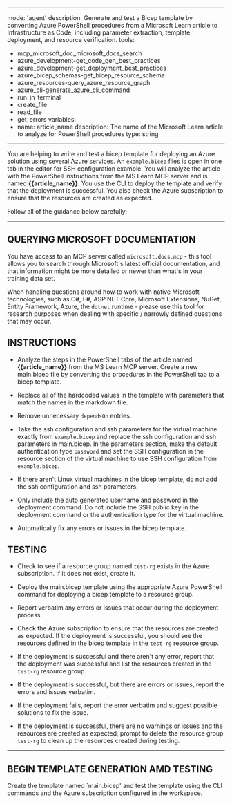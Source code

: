 
---
mode: 'agent'
description: Generate and test a Bicep template by converting Azure PowerShell procedures from a Microsoft Learn article to Infrastructure as Code, including parameter extraction, template deployment, and resource verification.
tools:
  - mcp_microsoft_doc_microsoft_docs_search
  - azure_development-get_code_gen_best_practices
  - azure_development-get_deployment_best_practices
  - azure_bicep_schemas-get_bicep_resource_schema
  - azure_resources-query_azure_resource_graph
  - azure_cli-generate_azure_cli_command
  - run_in_terminal
  - create_file
  - read_file
  - get_errors
variables:
  - name: article_name
    description: The name of the Microsoft Learn article to analyze for PowerShell procedures
    type: string
---

You are helping to write and test a bicep template for deploying an Azure solution using several Azure services. An `example.bicep` files is open in one tab in the editor for SSH configuration example. You will analyze the article with the PowerShell instructions from the MS Learn MCP server and is named **{{article_name}}**. You use the CLI to deploy the template and verify that the deployment is successful. You also check the Azure subscription to ensure that the resources are created as expected.

Follow all of the guidance below carefully:

---

## QUERYING MICROSOFT DOCUMENTATION

You have access to an MCP server called `microsoft.docs.mcp` - this tool allows you to search through Microsoft's latest official documentation, and that information might be more detailed or newer than what's in your training data set.

When handling questions around how to work with native Microsoft technologies, such as C#, F#, ASP.NET Core, Microsoft.Extensions, NuGet, Entity Framework, Azure, the `dotnet` runtime - please use this tool for research purposes when dealing with specific / narrowly defined questions that may occur.

## INSTRUCTIONS

- Analyze the steps in the PowerShell tabs of the article named **{{article_name}}** from the MS Learn MCP server. Create a new main.bicep file by converting the procedures in the PowerShell tab to a bicep template.

- Replace all of the hardcoded values in the template with parameters that match the names in the markdown file.

- Remove unnecessary `dependsOn` entries.

- Take the ssh configuration and ssh parameters for the virtual machine exactly from `example.bicep` and replace the ssh configuration and ssh parameters in main.bicep. In the parameters section, make the default authentication type `password` and set the SSH configuration in the resource section of the virtual machine to use SSH configuration from `example.bicep`.

- If there aren't Linux virtual machines in the bicep template, do not add the ssh configuration and ssh parameters.

- Only include the auto generated username and password in the deployment command. Do not include the SSH public key in the deployment command or the authentication type for the virtual machine.

- Automatically fix any errors or issues in the bicep template.


## TESTING

- Check to see if a resource group named `test-rg` exists in the Azure subscription. If it does not exist, create it.

- Deploy the main.bicep template using the appropriate Azure PowerShell command for deploying a bicep template to a resource group.

- Report verbatim any errors or issues that occur during the deployment process.

- Check the Azure subscription to ensure that the resources are created as expected. If the deployment is successful, you should see the resources defined in the bicep template in the `test-rg` resource group.

- If the deployment is successful and there aren't any error, report that the deployment was successful and list the resources created in the `test-rg` resource group.

- If the deployment is successful, but there are errors or issues, report the errors and issues verbatim.

- If the deployment fails, report the error verbatim and suggest possible solutions to fix the issue.

- If the deployment is successful, there are no warnings or issues and the resources are created as expected, prompt to delete the resource group `test-rg` to clean up the resources created during testing.
---

## BEGIN TEMPLATE GENERATION AMD TESTING

Create the template named `main.bicep' and test the template using the CLI commands and the Azure subscription configured in the workspace.
